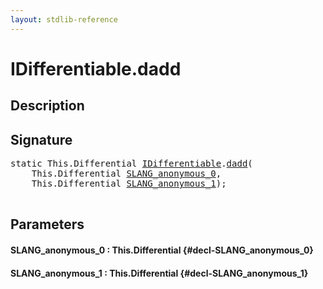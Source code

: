 ```yaml
---
layout: stdlib-reference
---
```


# IDifferentiable\.dadd

## Description





## Signature 

<pre>
<span class='code_keyword'>static</span> This.Differential <a href="/stdlib-reference/interfaces/IDifferentiable/index" class="code_type">IDifferentiable</a>.<a href="/stdlib-reference/interfaces/IDifferentiable/dadd">dadd</a>(
    This.Differential <a href="/stdlib-reference/interfaces/IDifferentiable/dadd#decl-SLANG_anonymous_0" class="code_param">SLANG_anonymous_0</a>,
    This.Differential <a href="/stdlib-reference/interfaces/IDifferentiable/dadd#decl-SLANG_anonymous_1" class="code_param">SLANG_anonymous_1</a>);

</pre>

## Parameters

#### SLANG\_anonymous\_0  : This\.Differential {#decl-SLANG_anonymous_0}
#### SLANG\_anonymous\_1  : This\.Differential {#decl-SLANG_anonymous_1}


